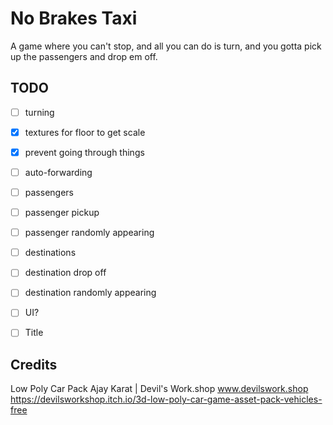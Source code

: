 # No Brakes Taxi

A game where you can't stop, and all you can do is turn, and you gotta pick up the passengers and drop em off.

## TODO
- [ ] turning
- [x] textures for floor to get scale
- [x] prevent going through things
- [ ] auto-forwarding
- [ ] passengers
- [ ] passenger pickup
- [ ] passenger randomly appearing
- [ ] destinations
- [ ] destination drop off
- [ ] destination randomly appearing

- [ ] UI?
- [ ] Title



## Credits

Low Poly Car Pack
Ajay Karat | Devil's Work.shop
www.devilswork.shop
https://devilsworkshop.itch.io/3d-low-poly-car-game-asset-pack-vehicles-free
